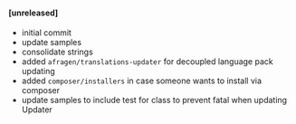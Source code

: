 #### [unreleased]
* initial commit
* update samples
* consolidate strings
* added `afragen/translations-updater` for decoupled language pack updating
* added `composer/installers` in case someone wants to install via composer
* update samples to include test for class to prevent fatal when updating Updater
